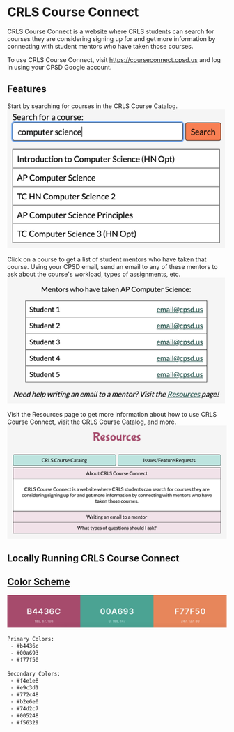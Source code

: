 # CRLS Course Connect
CRLS Course Connect is a website where CRLS students can search for courses they are considering signing up for and get more information by connecting with student mentors who have taken those courses.

To use CRLS Course Connect, visit <https://courseconnect.cpsd.us> and log in using your CPSD Google account.

## Features
Start by searching for courses in the CRLS Course Catalog.  
<img src="public/images/search.png" width="500px">

Click on a course to get a list of student mentors who have taken that course. Using your CPSD email, send an email to any of these mentors to ask about the course's workload, types of assignments, etc.  
<img src="public/images/mentors.png" width="500px">

Visit the Resources page to get more information about how to use CRLS Course Connect, visit the CRLS Course Catalog, and more.  
<img src="public/images/resources.png" width="750px">

## Locally Running CRLS Course Connect


## [Color Scheme](https://coolors.co/b4436c-00a693-f77f50)
![Color Scheme](public/images/color-scheme.jpeg)
```
Primary Colors:
 - #b4436c
 - #00a693
 - #f77f50

Secondary Colors:
 - #f4e1e8
 - #e9c3d1
 - #772c48
 - #b2e6e0
 - #74d2c7
 - #005248
 - #f56329
```
